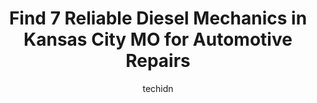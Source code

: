 ---
layout: ampstory
image: https://images.unsplash.com/photo-1580654712603-eb43273aff33?ixlib=rb-4.0.3&ixid=MnwxMjA3fDB8MHxwaG90by1wYWdlfHx8fGVufDB8fHx8&auto=format&fit=crop&w=640&h=853&q=80
author: techidn
featured: false
description: Looking for reliable and skilled Diesel Mechanic in Kansas City MO, USA? Your search ends here with the 7 best Diesel Mechanic in town. With their expertise and commitment to delivering exce
title: Find 7 Reliable Diesel Mechanics in Kansas City MO for Automotive Repairs
cover:
   title: Find 7 Reliable Diesel Mechanics in Kansas City MO for Automotive Repairs
   subtitle: Rickpate
   background: https://images.unsplash.com/photo-1580654712603-eb43273aff33?ixlib=rb-4.0.3&ixid=MnwxMjA3fDB8MHxwaG90by1wYWdlfHx8fGVufDB8fHx8&auto=format&fit=crop&w=640&h=853&q=80

pages: 
 - layout: thirds
   top: <h1>#1 Absolute Powerstroke</h1>
   bottom: "<p>I chose the shop because it had high ratings. However, at the end of my experience, I am very disappointed.They are very highly priced, very poor communicators, and seem </p>"
   background: https://www.knot35.com/toplist/wp-content/uploads/2023/06/best-diesel-mechanic-1-in-kansas-city-mo-1685835841.jpeg
   backgroundblur: true
 - layout: thirds
   top: <h1>#2 On Time Truck Repair LLC</h1>
   bottom: "<p>2800 Nicholson Ave, Kansas City, MO 64120, United States</p>"
   background: https://www.knot35.com/toplist/wp-content/uploads/2023/06/best-diesel-mechanic-2-in-kansas-city-mo-1685835841.jpeg
   cta:
      link: https://www.knot35.com/toplist/find-7-reliable-diesel-mechanics-in-kansas-city-mo-for-automotive-repairs/
      text: Find 7 Reliable Diesel Mechanics in Kansas City MO for Automotive Repairs
 - layout: thirds
   top: <h1>#3 Heavy Equipment Repair Services Kansas City</h1>
   bottom: "<p>107 W 9th St 2nd floor, Kansas City, MO 64105, United States</p>"
   background: https://www.knot35.com/toplist/wp-content/uploads/2023/06/best-diesel-mechanic-3-in-kansas-city-mo-1685835842.jpeg
   cta:
      link: https://www.knot35.com/toplist/find-7-reliable-diesel-mechanics-in-kansas-city-mo-for-automotive-repairs/
      text: Find 7 Reliable Diesel Mechanics in Kansas City MO for Automotive Repairs
 - layout: thirds
   top: <h1>#4 ZKB Performance Diesel</h1>
   bottom: "<p>11415 Hickman Mills Dr, Kansas City, MO 64134, United States</p>"
   background: https://images.unsplash.com/photo-1536745287225-21d689278fd1?ixlib=rb-4.0.3&ixid=MnwxMjA3fDB8MHxwaG90by1wYWdlfHx8fGVufDB8fHx8&auto=format&fit=crop&w=640&h=853&q=80
   cta:
      link: https://www.knot35.com/toplist/find-7-reliable-diesel-mechanics-in-kansas-city-mo-for-automotive-repairs/
      text: Find 7 Reliable Diesel Mechanics in Kansas City MO for Automotive Repairs
 - layout: thirds
   top: <h1>#5 Northland Truck Service Inc</h1>
   bottom: "<p>7731 E Front St B, Kansas City, MO 64120, United States</p>"
   background: https://images.unsplash.com/photo-1522441815192-d9f04eb0615c?ixlib=rb-4.0.3&ixid=MnwxMjA3fDB8MHxwaG90by1wYWdlfHx8fGVufDB8fHx8&auto=format&fit=crop&w=640&h=853&q=80
   cta:
      link: https://www.knot35.com/toplist/find-7-reliable-diesel-mechanics-in-kansas-city-mo-for-automotive-repairs/
      text: Find 7 Reliable Diesel Mechanics in Kansas City MO for Automotive Repairs
 - layout: thirds
   top: <h1>#6 TRUCKUP Mobile Truck Repair</h1>
   bottom: "<p>1828 Walnut St Suite 300, Kansas City, MO 64108, United States</p>"
   background: https://images.unsplash.com/photo-1574169208507-84376144848b?ixlib=rb-4.0.3&ixid=MnwxMjA3fDB8MHxwaG90by1wYWdlfHx8fGVufDB8fHx8&auto=format&fit=crop&w=640&h=853&q=80
   cta:
      link: https://www.knot35.com/toplist/find-7-reliable-diesel-mechanics-in-kansas-city-mo-for-automotive-repairs/
      text: Find 7 Reliable Diesel Mechanics in Kansas City MO for Automotive Repairs
 - layout: thirds
   top: <h1>#7 Midway Ford Truck Center, INC Light Truck Service</h1>
   bottom: "<p>7601 NE 38th St, Kansas City, MO 64161, United States</p>"
   background: https://images.unsplash.com/photo-1561679660-d00ee1e0dc8e?ixlib=rb-4.0.3&ixid=MnwxMjA3fDB8MHxwaG90by1wYWdlfHx8fGVufDB8fHx8&auto=format&fit=crop&w=640&h=853&q=80
   cta:
      link: https://www.knot35.com/toplist/find-7-reliable-diesel-mechanics-in-kansas-city-mo-for-automotive-repairs/
      text: Find 7 Reliable Diesel Mechanics in Kansas City MO for Automotive Repairs
 - layout: thirds
   middle: Continue reading...
   background: https://images.unsplash.com/photo-1484589065579-248aad0d8b13?ixlib=rb-4.0.3&ixid=MnwxMjA3fDB8MHxwaG90by1wYWdlfHx8fGVufDB8fHx8&auto=format&fit=crop&w=640&h=853&q=80
   cta:
      link: https://www.knot35.com/toplist/find-7-reliable-diesel-mechanics-in-kansas-city-mo-for-automotive-repairs/
      text: Find 7 Reliable Diesel Mechanics in Kansas City MO for Automotive Repairs
      
---